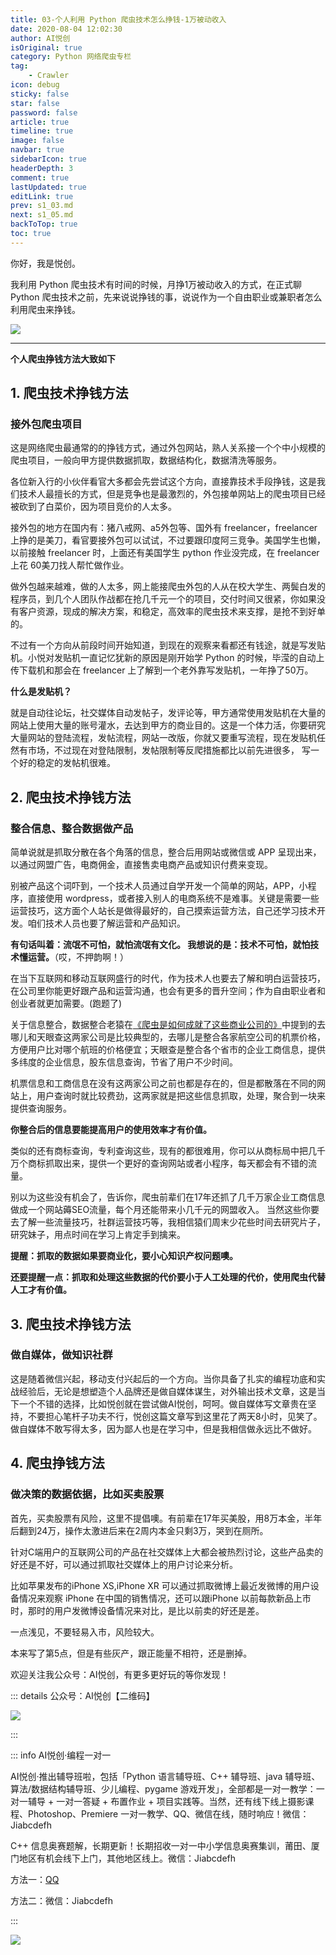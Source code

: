 ```yaml
---
title: 03-个人利用 Python 爬虫技术怎么挣钱-1万被动收入
date: 2020-08-04 12:02:30
author: AI悦创
isOriginal: true
category: Python 网络爬虫专栏
tag:
    - Crawler
icon: debug
sticky: false
star: false
password: false
article: true
timeline: true
image: false
navbar: true
sidebarIcon: true
headerDepth: 3
comment: true
lastUpdated: true
editLink: true
prev: s1_03.md
next: s1_05.md
backToTop: true
toc: true
---
```


你好，我是悦创。

我利用 Python 爬虫技术有时间的时候，月挣1万被动收入的方式，在正式聊 Python 爬虫技术之前，先来说说挣钱的事，说说作为一个自由职业或兼职者怎么利用爬虫来挣钱。

![](./s1_04.assets/1596513867186-4f2f7d62-21fb-403c-a311-cdcaf4dba9ae-165234482393620.png)

---

**个人爬虫挣钱方法大致如下**

## 1. 爬虫技术挣钱方法

### 接外包爬虫项目

这是网络爬虫最通常的的挣钱方式，通过外包网站，熟人关系接一个个中小规模的爬虫项目，一般向甲方提供数据抓取，数据结构化，数据清洗等服务。

各位新入行的小伙伴看官大多都会先尝试这个方向，直接靠技术手段挣钱，这是我们技术人最擅长的方式，但是竞争也是最激烈的，外包接单网站上的爬虫项目已经被砍到了白菜价，因为项目竞价的人太多。

接外包的地方在国内有：猪八戒网、a5外包等、国外有 freelancer，freelancer 上挣的是美刀，看官要接外包可以试试，不过要跟印度阿三竞争。美国学生也懒，以前接触 freelancer 时，上面还有美国学生 python 作业没完成，在 freelancer 上花 60美刀找人帮忙做作业。

做外包越来越难，做的人太多，网上能接爬虫外包的人从在校大学生、两鬓白发的程序员，到几个人团队作战都在抢几千元一个的项目，交付时间又很紧，你如果没有客户资源，现成的解决方案，和稳定，高效率的爬虫技术来支撑，是抢不到好单的。

不过有一个方向从前段时间开始知道，到现在的观察来看都还有钱途，就是写发贴机。小悦对发贴机一直记忆犹新的原因是刚开始学 Python 的时候，毕滢的自动上传下载机和那会在 freelancer 上了解到一个老外靠写发贴机，一年挣了50万。

**什么是发贴机？**

就是自动往论坛，社交媒体自动发帖子，发评论等，甲方通常使用发贴机在大量的网站上使用大量的账号灌水，去达到甲方的商业目的。这是一个体力活，你要研究大量网站的登陆流程，发帖流程，网站一改版，你就又要重写流程，现在发贴机任然有市场，不过现在对登陆限制，发帖限制等反爬措施都比以前先进很多， 写一个好的稳定的发帖机很难。

## 2. 爬虫技术挣钱方法

### 整合信息、整合数据做产品

简单说就是抓取分散在各个角落的信息，整合后用网站或微信或 APP 呈现出来，以通过网盟广告，电商佣金，直接售卖电商产品或知识付费来变现。

别被产品这个词吓到，一个技术人员通过自学开发一个简单的网站，APP，小程序，直接使用 wordpress，或者接入别人的电商系统不是难事。关键是需要一些运营技巧，这方面个人站长是做得最好的，自己摸索运营方法，自己还学习技术开发。咱们技术人员也要了解运营和产品知识。

**有句话叫着：流氓不可怕，就怕流氓有文化。 我想说的是：技术不可怕，就怕技术懂运营。**（哎，不押韵啊！）

在当下互联网和移动互联网盛行的时代，作为技术人也要去了解和明白运营技巧，在公司里你能更好跟产品和运营沟通，也会有更多的晋升空间；作为自由职业者和创业者就更加需要。(跑题了)

关于信息整合，数据整合老猿在[《爬虫是如何成就了这些商业公司的》](https://www.aiyc.top/690.html)中提到的去哪儿和天眼查这两家公司是比较典型的，去哪儿是整合各家航空公司的机票价格，方便用户比对哪个航班的价格便宜；天眼查是整合各个省市的企业工商信息，提供多纬度的企业信息，股东信息查询，节省了用户不少时间。

机票信息和工商信息在没有这两家公司之前也都是存在的，但是都散落在不同的网站上，用户查询时就比较费劲，这两家就是把这些信息抓取，处理，聚合到一块来提供查询服务。

**你整合后的信息要能提高用户的使用效率才有价值。**

类似的还有商标查询，专利查询这些，现有的都很难用，你可以从商标局中把几千万个商标抓取出来，提供一个更好的查询网站或者小程序，每天都会有不错的流量。

别以为这些没有机会了，告诉你，爬虫前辈们在17年还抓了几千万家企业工商信息做成一个网站薅SEO流量，每个月还能带来小几千元的网盟收入。
当然这些你要去了解一些流量技巧，社群运营技巧等，我相信猿们周末少花些时间去研究片子，研究妹子，用点时间在学习上肯定手到擒来。

**提醒：抓取的数据如果要商业化，要小心知识产权问题噢。**

**还要提醒一点：抓取和处理这些数据的代价要小于人工处理的代价，使用爬虫代替人工才有价值。**

## 3. 爬虫技术挣钱方法

### 做自媒体，做知识社群

这是随着微信兴起，移动支付兴起后的一个方向。当你具备了扎实的编程功底和实战经验后，无论是想塑造个人品牌还是做自媒体谋生，对外输出技术文章，这是当下一个不错的选择，比如悦创就在尝试做AI悦创，呵呵。做自媒体写文章贵在坚持，不要担心笔杆子功夫不行，悦创这篇文章写到这里花了两天8小时，见笑了。做自媒体不敢写得太多，因为鄙人也是在学习中，但是我相信做永远比不做好。

## 4. 爬虫挣钱方法

### 做决策的数据依据，比如买卖股票

首先，买卖股票有风险，这里不提倡噢。有前辈在17年买美股，用8万本金，半年后翻到24万，操作太激进后来在2周内本金只剩3万，哭到在厕所。

针对C端用户的互联网公司的产品在社交媒体上大都会被热烈讨论，这些产品卖的好还是不好，可以通过抓取社交媒体上的用户讨论来分析。

比如苹果发布的iPhone XS,iPhone XR 可以通过抓取微博上最近发微博的用户设备情况来观察 iPhone 在中国的销售情况，还可以跟iPhone 以前每款新品上市时，那时的用户发微博设备情况来对比，是比以前卖的好还是差。

一点浅见，不要轻易入市，风险较大。

本来写了第5点，但是有些灰产，跟正能量不相符，还是删掉。

欢迎关注我公众号：AI悦创，有更多更好玩的等你发现！

::: details 公众号：AI悦创【二维码】

![](/gzh.jpg)

:::

::: info AI悦创·编程一对一

AI悦创·推出辅导班啦，包括「Python 语言辅导班、C++ 辅导班、java 辅导班、算法/数据结构辅导班、少儿编程、pygame 游戏开发」，全部都是一对一教学：一对一辅导 + 一对一答疑 + 布置作业 + 项目实践等。当然，还有线下线上摄影课程、Photoshop、Premiere 一对一教学、QQ、微信在线，随时响应！微信：Jiabcdefh

C++ 信息奥赛题解，长期更新！长期招收一对一中小学信息奥赛集训，莆田、厦门地区有机会线下上门，其他地区线上。微信：Jiabcdefh

方法一：[QQ](http://wpa.qq.com/msgrd?v=3&uin=1432803776&site=qq&menu=yes)

方法二：微信：Jiabcdefh

:::

![](/zsxq.jpg)